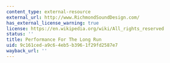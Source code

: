 ```yaml
---
content_type: external-resource
external_url: http://www.RichmondSoundDesign.com/
has_external_license_warning: true
license: https://en.wikipedia.org/wiki/All_rights_reserved
status: ''
title: Performance For The Long Run
uid: 9c161ced-a9c6-4eb5-b396-1f29fd2587e7
wayback_url: ''
---
```

